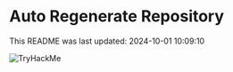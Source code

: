 # Auto Regenerate Repository

This README was last updated: 2024-10-01 10:09:10

 ![TryHackMe](https://tryhackme.com/badge/533634)